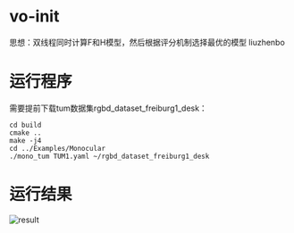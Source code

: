 # vo-init

思想：双线程同时计算F和H模型，然后根据评分机制选择最优的模型
liuzhenbo
# 运行程序
需要提前下载tum数据集rgbd_dataset_freiburg1_desk：

    cd build
    cmake ..
    make -j4
    cd ../Examples/Monocular
    ./mono_tum TUM1.yaml ~/rgbd_dataset_freiburg1_desk
    
# 运行结果 

![result](https://github.com/liuzhenboo/vo-init/raw/master/result/1.png)
